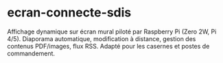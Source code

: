 # ecran-connecte-sdis
Affichage dynamique sur écran mural piloté par Raspberry Pi (Zero 2W, Pi 4/5). Diaporama automatique, modification à distance, gestion des contenus PDF/images, flux RSS. Adapté pour les casernes et postes de commandement.
